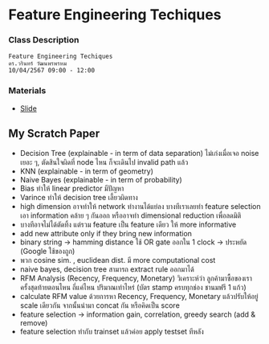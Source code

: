 # Feature Engineering Techiques

### Class Description

```
Feature Engineering Techiques
ดร.วรินทร์ วัฒนพรพรหม
10/04/2567 09:00 - 12:00
```

### Materials
- [Slide](https://drive.google.com/drive/folders/1FVoSnuwfPGSEV15E8IczzZX8WzOgtdDh)

## My Scratch Paper
- Decision Tree (explainable - in term of data separation) ไม่เก่งเมื่อเจอ noise เยอะ ๆ, ตัดสินใจผิดที่ node ไหน ก็จะเดินไป invalid path แล้ว
- KNN (explainable - in term of geometry)
- Naive Bayes (explainable - in term of probability)
- Bias ทำให้ linear predictor มีปัญหา
- Varince ทำให้ decision tree เลี้ยวผิดทาง
- high dimension อาจทำให้ network ทำงานได้แย่ลง บางทีเราเลยทำ feature selection เอา information คล้าย ๆ กันออก หรืออาจทำ dimensional reduction เพื่อลดมิติ
- บางทีอาจไม่ได้ตัดทิ้ง แต่รวม feature เป็น feature เดียว ให้ more informative
- add new attribute only if they bring new information
- binary string -> hamming distance ใช้ OR gate ออกใน 1 clock -> ประหยัด (Google ใช้ของถูก)
- พวก cosine sim. , euclidean dist. มี more computational cost
- naive bayes, decision tree สามารถ extract rule ออกมาได้
- RFM Analysis (Recency, Frequency, Monetary) วิเคราะห์ว่า ลูกค้ามาซื้อของเรา ครั้งสุดท้ายตอนไหน ถี่แค่ไหน ปริมาณเท่าไหร่ (บัตร stamp ครบทุกช่อง ชานมฟรี 1 แก้ว)
- calculate RFM value ด้วยการหา Recency, Frequency, Monetary แล้วปรับให้อยู่ scale เดียวกัน จากนั้นนำมา concat กัน หรือคิดเป็น score
- feature selection -> information gain, correlation, greedy search (add & remove)
- feature selection ทำกับ trainset แล้วค่อย apply testset ทีหลัง